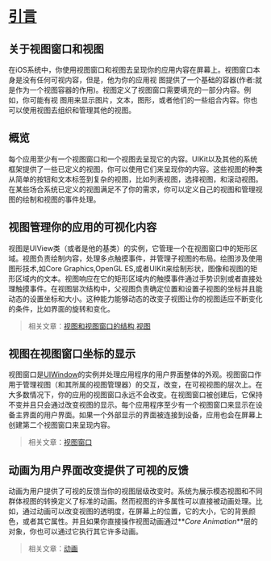 # [引言](https://developer.apple.com/library/ios/documentation/WindowsViews/Conceptual/ViewPG_iPhoneOS/Introduction/Introduction.html#//apple_ref/doc/uid/TP40009503-CH1-SW2)

## 关于视图窗口和视图  
  在iOS系统中，你使用视图窗口和视图去呈现你的应用内容在屏幕上。视图窗口本身是没有任何可视内容，但是，他为你的应用视
图提供了一个基础的容器(作者:就是作为一个视图容器的作用)。视图定义了视图窗口需要填充的一部分内容。例如，你可能有视
图用来显示图片，文本，图形，或者他们的一些组合内容。你也可以使用视图去组织和管理其他的视图。

## 概览
  每个应用至少有一个视图窗口和一个视图去呈现它的内容。UIKit以及其他的系统框架提供了一些已定义的视图，你可以使用它们来呈现你的内容。这些视图的种类从简单的按钮和文本标签到复杂的视图，比如列表视图，选择视图，和滚动视图。在某些场合系统已定义的视图满足不了你的需求，你可以定义自己的视图和管理视图的绘制和视图的事件处理。  

## 视图管理你的应用的可视化内容
视图是UIView类（或者是他的基类）的实例，它管理一个在视图窗口中的矩形区域。视图负责绘制内容，处理多点触摸事件，并管理子视图的布局。绘图涉及使用图形技术,如Core Graphics,OpenGL ES,或者UIKit来绘制形状，图像和视图的矩形区域内的文本。视图响应在它的矩形区域内的触摸事件通过手势识别或者直接处理触摸事件。在视图层次结构中，父视图负责确定位置和设置子视图的坐标并且能动态的设置坐标和大小。这种能力能够动态的改变子视图让你的视图适应不断变化的条件，比如界面的旋转和变化。

> 相关文章：[视图和视图窗口的结构](https://developer.apple.com/library/ios/documentation/WindowsViews/Conceptual/ViewPG_iPhoneOS/WindowsandViews/WindowsandViews.html#//apple_ref/doc/uid/TP40009503-CH2-SW1),[视图](https://developer.apple.com/library/ios/documentation/WindowsViews/Conceptual/ViewPG_iPhoneOS/CreatingViews/CreatingViews.html#//apple_ref/doc/uid/TP40009503-CH5-SW1)

## 视图在视图窗口坐标的显示
视图窗口是[UIWindow](https://developer.apple.com/library/ios/documentation/UIKit/Reference/UIWindow_Class/index.html#//apple_ref/occ/cl/UIWindow)的实例并处理应用程序的用户界面整体的外观。视图窗口作用于管理视图（和其所属的视图管理器）的交互，改变，在可视视图的层次上。在大多数情况下，你的应用的视图窗口永远不会改变。在视图窗口被创建后，它保持不变并且只会通过改变视图的显示。每个应用程序至少有一个视图窗口来显示在设备主界面的用户界面。如果一个外部显示的界面被连接到设备，应用也会在屏幕上创建第二个视图窗口来呈现内容。

> 相关文章：[视图窗口](https://developer.apple.com/library/ios/documentation/WindowsViews/Conceptual/ViewPG_iPhoneOS/CreatingWindows/CreatingWindows.html#//apple_ref/doc/uid/TP40009503-CH4-SW1)

## 动画为用户界面改变提供了可视的反馈
动画为用户提供了可视的反馈当你的视图层级改变时。系统为展示模态视图和不同群体视图的转换定义了标准的动画。然而视图的许多属性可以直接被动画处理。比如，通过动画可以改变视图的透明度，在屏幕上的位置，它的大小，它的背景颜色，或者其它属性。并且如果你直接操作视图动画通过**_Core Animation_**层的对象，你也可以通过它执行其它许多动画。

> 相关文章：[动画](https://developer.apple.com/library/ios/documentation/WindowsViews/Conceptual/ViewPG_iPhoneOS/AnimatingViews/AnimatingViews.html#//apple_ref/doc/uid/TP40009503-CH6-SW1)
